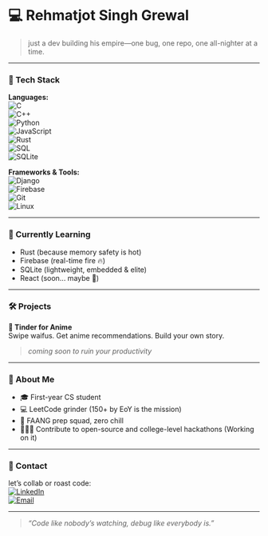 # 💻 Rehmatjot Singh Grewal

> just a dev building his empire—one bug, one repo, one all-nighter at a time.

---

### 🚀 Tech Stack

**Languages:**  
![C](https://img.shields.io/badge/C-00599C?style=flat&logo=c&logoColor=white)  
![C++](https://img.shields.io/badge/C++-00599C?style=flat&logo=c%2B%2B&logoColor=white)  
![Python](https://img.shields.io/badge/Python-3776AB?style=flat&logo=python&logoColor=white)  
![JavaScript](https://img.shields.io/badge/JavaScript-F7DF1E?style=flat&logo=javascript&logoColor=black)  
![Rust](https://img.shields.io/badge/Rust-000000?style=flat&logo=rust&logoColor=white)  
![SQL](https://img.shields.io/badge/MySQL-4479A1?style=flat&logo=mysql&logoColor=white)  
![SQLite](https://img.shields.io/badge/SQLite-003B57?style=flat&logo=sqlite&logoColor=white)

**Frameworks & Tools:**  
![Django](https://img.shields.io/badge/Django-092E20?style=flat&logo=django&logoColor=white)  
![Firebase](https://img.shields.io/badge/Firebase-FFCA28?style=flat&logo=firebase&logoColor=black)  
![Git](https://img.shields.io/badge/Git-F05032?style=flat&logo=git&logoColor=white)  
![Linux](https://img.shields.io/badge/Linux-FCC624?style=flat&logo=linux&logoColor=black)

---

### 🧠 Currently Learning

- Rust (because memory safety is hot)
- Firebase (real-time fire 🔥)
- SQLite (lightweight, embedded & elite)
- React (soon... maybe 👀)

---

### 🛠 Projects

**📱 Tinder for Anime**  
Swipe waifus. Get anime recommendations. Build your own story.  
> _coming soon to ruin your productivity_

---

### 🧸 About Me

- 🎓 First-year CS student  
- 💻 LeetCode grinder (150+ by EoY is the mission)  
- 🎯 FAANG prep squad, zero chill
- 🧑🏼‍💻 Contribute to open-source and college-level hackathons (Working on it)

---

### 💬 Contact

let’s collab or roast code:  
[![LinkedIn](https://img.shields.io/badge/LinkedIn-0A66C2?style=flat&logo=linkedin&logoColor=white)](https://linkedin.com/in/rehmatjot)  
[![Email](https://img.shields.io/badge/Gmail-D14836?style=flat&logo=gmail&logoColor=white)](mailto:rehmatjotgrewal@gmail.com)

---

> _“Code like nobody’s watching, debug like everybody is.”_ 
